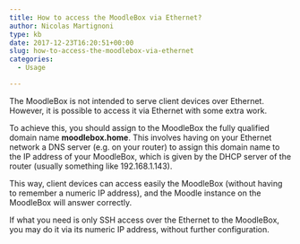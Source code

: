 ```yaml
---
title: How to access the MoodleBox via Ethernet?
author: Nicolas Martignoni
type: kb
date: 2017-12-23T16:20:51+00:00
slug: how-to-access-the-moodlebox-via-ethernet
categories:
  - Usage

---
```

The MoodleBox is not intended to serve client devices over Ethernet. However, it is possible to access it via Ethernet with some extra work.

To achieve this, you should assign to the MoodleBox the fully qualified domain name __moodlebox.home__. This involves having on your Ethernet network a DNS server (e.g. on your router) to assign this domain name to the IP address of your MoodleBox, which is given by the DHCP server of the router (usually something like 192.168.1.143).

This way, client devices can access easily the MoodleBox (without having to remember a numeric IP address), and the Moodle instance on the MoodleBox will answer correctly.

If what you need is only SSH access over the Ethernet to the MoodleBox, you may do it via its numeric IP address, without further configuration.
